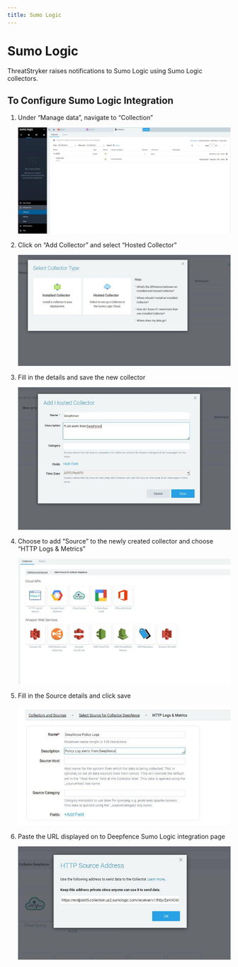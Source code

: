 ```yaml
---
title: Sumo Logic
---
```


# Sumo Logic

ThreatStryker raises notifications to Sumo Logic using Sumo Logic collectors.

## To Configure Sumo Logic Integration

1. Under “Manage data”, navigate to “Collection”

   ![Sumo Logic](../img/integrations-sumo-logic-1.jpeg)

2. Click on “Add Collector” and select “Hosted Collector”

   ![Sumo Logic](../img/integrations-sumo-logic-2.jpeg)

3. Fill in the details and save the new collector

   ![Sumo Logic](../img/integrations-sumo-logic-3.jpeg)

4. Choose to add “Source” to the newly created collector and choose “HTTP Logs & Metrics”

   ![Sumo Logic](../img/integrations-sumo-logic-4.jpeg)

5. Fill in the Source details and click save

   ![Sumo Logic](../img/integrations-sumo-logic-5.jpeg)

6. Paste the URL displayed on to Deepfence Sumo Logic integration page

   ![Sumo Logic](../img/integrations-sumo-logic-6.jpeg)
